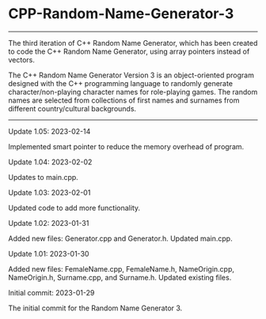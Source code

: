 # CPP-Random-Name-Generator-3

---------------

The third iteration of C++ Random Name Generator, which has been created to code the C++ Random Name Generator, using array pointers instead of vectors.

The C++ Random Name Generator Version 3 is an object-oriented program designed with the C++ programming language to randomly generate character/non-playing character names for role-playing games. The random names are selected from collections of first names and surnames from different country/cultural backgrounds.

--------------


Update 1.05: 2023-02-14

Implemented smart pointer to reduce the memory overhead of program.


Update 1.04: 2023-02-02

Updates to main.cpp.


Update 1.03: 2023-02-01

Updated code to add more functionality.


Update 1.02: 2023-01-31

Added new files: Generator.cpp and Generator.h.  Updated main.cpp.



Update 1.01: 2023-01-30

Added new files: FemaleName.cpp, FemaleName.h, NameOrigin.cpp, NameOrigin.h, Surname.cpp, and Surname.h.  Updated existing files.


Initial commit: 2023-01-29

The initial commit for the Random Name Generator 3.
